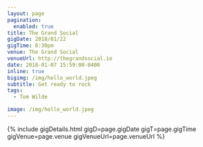 ```yaml
---
layout: page
pagination:
  enabled: true
title: The Grand Social
gigDate: 2018/01/22
gigTime: 8:30pm
venue: The Grand Social
venueUrl: http://thegrandsocial.ie
date: 2018-01-07 15:59:00-0400
inline: true
bigimg: /img/hello_world.jpeg
subtitle: Get ready to rock
tags:
  - Tom Wilde

image: /img/hello_world.jpeg
---
```

{% include gigDetails.html gigD=page.gigDate gigT=page.gigTime  gigVenue=page.venue gigVenueUrl=page.venueUrl %}
